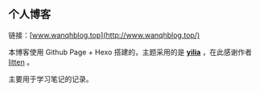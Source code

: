 ## 个人博客


链接：[www.wanqhblog.top](http://www.wanqhblog.top/)

本博客使用 Github Page + Hexo 搭建的，主题采用的是 [**yilia**](https://github.com/litten/hexo-theme-yilia) ，在此感谢作者 [litten](https://github.com/litten) 。

主要用于学习笔记的记录。